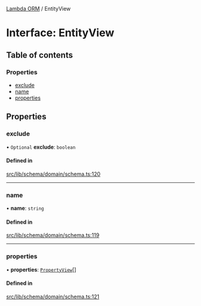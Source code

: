 [Lambda ORM](../README.md) / EntityView

# Interface: EntityView

## Table of contents

### Properties

- [exclude](EntityView.md#exclude)
- [name](EntityView.md#name)
- [properties](EntityView.md#properties)

## Properties

### exclude

• `Optional` **exclude**: `boolean`

#### Defined in

[src/lib/schema/domain/schema.ts:120](https://github.com/lambda-orm/lambdaorm-base/blob/eca2d8e/src/lib/schema/domain/schema.ts#L120)

___

### name

• **name**: `string`

#### Defined in

[src/lib/schema/domain/schema.ts:119](https://github.com/lambda-orm/lambdaorm-base/blob/eca2d8e/src/lib/schema/domain/schema.ts#L119)

___

### properties

• **properties**: [`PropertyView`](PropertyView.md)[]

#### Defined in

[src/lib/schema/domain/schema.ts:121](https://github.com/lambda-orm/lambdaorm-base/blob/eca2d8e/src/lib/schema/domain/schema.ts#L121)
